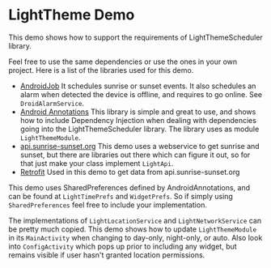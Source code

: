 # LightTheme Demo

This demo shows how to support the requirements of LightThemeScheduler library. 

Feel free to use the same dependencies or use the ones in your own project.
Here is a list of the libraries used for this demo.

* [AndroidJob](https://github.com/evernote/android-job) It schedules sunrise or sunset events. It also schedules an alarm when detected the device is offline, and requires to go online. See `DroidAlarmService`.
* [Android Annotations](http://androidannotations.org/) This library is simple and great to use, and shows how to include Dependency Injection when dealing with dependencies going into the LightThemeScheduler library. The library uses as module `LightThemeModule`.
* [api.sunrise-sunset.org](https://api.sunrise-sunset.org) This demo uses a webservice to get sunrise and sunset, but there are libraries out there which can figure it out, so for that just make your class implement `LightApi`.
* [Retrofit](https://square.github.io/retrofit/) Used in this demo to get data from api.sunrise-sunset.org

This demo uses SharedPreferences defined by AndroidAnnotations, and can be found at `LightTimePrefs` and `WidgetPrefs`. So if simply using `SharedPreferences` feel free to include your implementation.

The implementations of `LightLocationService` and `LightNetworkService` can be pretty much copied. This demo shows how to update `LightThemeModule` in its `MainActivity` when changing to day-only, night-only, or auto.
Also look into `ConfigActivity` which pops up prior to including any widget, but remains visible if user hasn't granted location permissions.